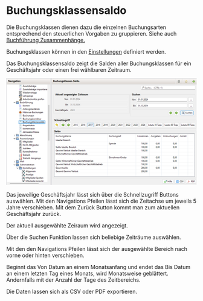 # Buchungsklassensaldo

Die Buchungsklassen dienen dazu die einzelnen Buchungsarten entsprechend den steuerlichen Vorgaben zu gruppieren. Siehe auch [Buchführung Zusammenhänge.](../../sonstiges/buchfuhrung-zusammenhange.md)

Buchungsklassen können in den [Einstellungen](../administration/admbuchf/buchungsklasse.md) definiert werden.

Das Buchungsklassensaldo zeigt die Salden aller Buchungsklassen für ein Geschäftsjahr oder einen frei wählbaren Zeitraum.

![](../../assets/buchungsklassensaldo.png)

Das jeweilige Geschäftsjahr lässt sich über die Schnellzugriff Buttons auswählen. Mit den Navigations Pfeilen lässt sich die Zeitachse um jeweils 5 Jahre verschieben. Mit dem Zurück Button kommt man zum aktuellen Geschäftsjahr zurück.

Der aktuell ausgewählte Zeiraum wird angezeigt.

Über die Suchen Funktion lassen sich beliebige Zeiträume auswählen.

Mit den den Navigations Pfeilen lässt sich der ausgewählte Bereich nach vorne oder hinten verschieben.

Beginnt das Von Datum an einem Monatsanfang und endet das Bis Datum an einem letzten Tag eines Monats, wird Monatsweise geblättert. Andernfalls mit der Anzahl der Tage des Zeitbereichs.

Die Daten lassen sich als CSV oder PDF exportieren.
